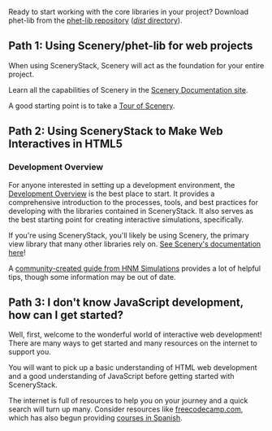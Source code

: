 
Ready to start working with the core libraries in your project? Download phet-lib from the [phet-lib repository](https://github.com/phetsims/phet-lib) ([*dist* directory](https://github.com/phetsims/phet-lib/tree/main/dist)).

<!--  -->

## Path 1: Using Scenery/phet-lib for web projects

When using SceneryStack, Scenery will act as the foundation for your entire project.

Learn all the capabilities of Scenery in the [Scenery Documentation site](https://phetsims.github.io/scenery/doc/).

A good starting point is to take a [Tour of Scenery](https://phetsims.github.io/scenery/doc/a-tour-of-scenery.html).

## Path 2: Using SceneryStack to Make Web Interactives in HTML5

### Development Overview

For anyone interested in setting up a development environment, the [Development Overview](../info-sync/simulation-development-overview.md) is the best place to start. It provides a comprehensive introduction to the processes, tools, and best practices for developing with the libraries contained in SceneryStack. It also serves as the best starting point for creating interactive simulations, specifically.

If you're using SceneryStack, you'll likely be using Scenery, the primary view library that many other libraries rely on. [See Scenery's documentation here](https://phetsims.github.io/scenery/doc/)!

A [community-created guide from HNM Simulations](https://nm.mathforcollege.com/nmsims/HNM%20Simulations%20Documentation/_book/) provides a lot of helpful tips, though some information may be out of date.

## Path 3: I don't know JavaScript development, how can I get started?
<!-- warnings about TS, libraries developed without type enforcement because using TypeScript, can break things going pure JS,  -->

Well, first, welcome to the wonderful world of interactive web development! There are many ways to get started and many resources on the internet to support you.

You will want to pick up a basic understanding of HTML web development and a good understanding of JavaScript before getting started with SceneryStack.

The internet is full of resources to help you on your journey and a quick search will turn up many. Consider resources like [freecodecamp.com](https://www.freecodecamp.org/), which has also begun providing [courses in Spanish](https://www.freecodecamp.org/news/javascript-course-in-spanish/).



